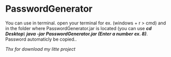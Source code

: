 # PasswordGenerator

You can use in terminal. open your terminal for ex. (windows + r > cmd) and in the folder where PasswordGenerator.jar is located (you can use ***cd Desktop***) ***java -jar PasswordGenerator.jar (Enter a number ex. 8)***. Password automaticly be copied..

*Thx for download my litte project*
